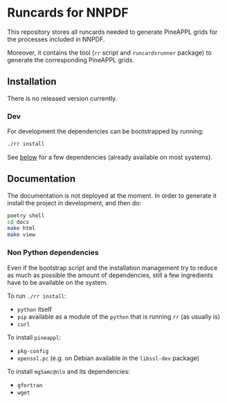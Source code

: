 # Runcards for NNPDF

This repository stores all runcards needed to generate PineAPPL grids for the
processes included in NNPDF.

Moreover, it contains the tool (`rr` script and `runcardsrunner` package) to
generate the corresponding PineAPPL grids.

## Installation

There is no released version currently.

### Dev

For development the dependencies can be bootstrapped by running:

```sh
./rr install
```

See [below](#non-python-dependencies) for a few dependencies (already available
on most systems).

## Documentation

The documentation is not deployed at the moment.
In order to generate it install the project in development, and then do:

```sh
poetry shell
cd docs
make html
make view
```

### Non Python dependencies

Even if the bootstrap script and the installation management try to reduce as
much as possible the amount of dependencies, still a few ingredients have to be
available on the system.

To run `./rr install`:

- `python` itself
- `pip` available as a module of the `python` that is running `rr` (as usually
  is)
- `curl`

To install `pineappl`:

- `pkg-config`
- `openssl.pc` (e.g. on Debian available in the `libssl-dev` package)

To install `mg5amc@nlo` and its dependencies:

- `gfortran`
- `wget`

